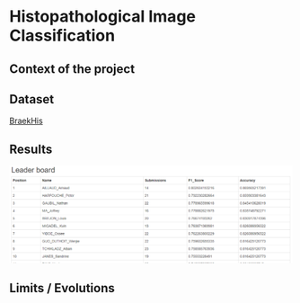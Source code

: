 # Histopathological Image Classification

## Context of the project

## Dataset
[BraekHis](https://web.inf.ufpr.br/vri/databases/breast-cancer-histopathological-database-breakhis/)

## Results
![](./screenshot-results.png)

## Limits / Evolutions
